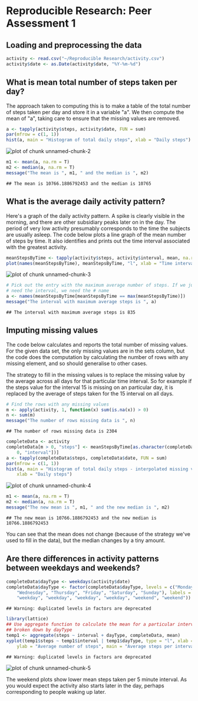 # Reproducible Research: Peer Assessment 1


## Loading and preprocessing the data

```r
activity <- read.csv("~/Reproducible Research/activity.csv")
activity$date <- as.Date(activity$date, "%Y-%m-%d")
```



## What is mean total number of steps taken per day?
The approach taken to computing this is to make a table of the total number of steps taken per day and store it in a variable "a". We then compute the mean of "a", taking care to ensure that the missing values are removed.


```r
a <- tapply(activity$steps, activity$date, FUN = sum)
par(mfrow = c(1, 1))
hist(a, main = "Histogram of total daily steps", xlab = "Daily steps")
```

![plot of chunk unnamed-chunk-2](figure/unnamed-chunk-2.png) 

```r
m1 <- mean(a, na.rm = T)
m2 <- median(a, na.rm = T)
message("The mean is ", m1, " and the median is ", m2)
```

```
## The mean is 10766.1886792453 and the median is 10765
```



## What is the average daily activity pattern?
Here's a graph of the daily activity pattern. A spike is clearly visible in the morning, and there are other subsidiary peaks later on in the day. The period of very low activity presumably corresponds to the time the subjects are usually asleep.
The code below plots a line graph of the mean number of steps by time. It also identifies and prints out the time interval associated with the greatest activity.

```r
meanStepsByTime <- tapply(activity$steps, activity$interval, mean, na.rm = T)
plot(names(meanStepsByTime), meanStepsByTime, "l", xlab = "Time interval", ylab = "Average steps per 5 minute interval")
```

![plot of chunk unnamed-chunk-3](figure/unnamed-chunk-3.png) 

```r
# Pick out the entry with the maximum average number of steps. If we just
# need the interval, we need the # name
a <- names(meanStepsByTime[meanStepsByTime == max(meanStepsByTime)])
message("The interval with maximum average steps is ", a)
```

```
## The interval with maximum average steps is 835
```




## Imputing missing values
The code below calculates and reports the total number of missing values. For the given data set, the only missing values are in the sets column, but the code does the computation by calculating the number of rows with any missing element, and so should generalise to other cases. 

The strategy to fill in the missing values is to replace the missing value by the average across all days for that particular time interval. So for example if the steps value for the interval 15 is missing on an particular day, it is replaced by the average of steps taken for the 15 interval on all days.


```r
# Find the rows with any missing values
m <- apply(activity, 1, function(x) sum(is.na(x)) > 0)
n <- sum(m)
message("The number of rows missing data is ", n)
```

```
## The number of rows missing data is 2304
```

```r
completeData <- activity
completeData[m > 0, "steps"] <- meanStepsByTime[as.character(completeData[m > 
    0, "interval"])]
a <- tapply(completeData$steps, completeData$date, FUN = sum)
par(mfrow = c(1, 1))
hist(a, main = "Histogram of total daily steps - interpolated missing values", 
    xlab = "Daily steps")
```

![plot of chunk unnamed-chunk-4](figure/unnamed-chunk-4.png) 

```r
m1 <- mean(a, na.rm = T)
m2 <- median(a, na.rm = T)
message("The new mean is ", m1, " and the new median is ", m2)
```

```
## The new mean is 10766.1886792453 and the new median is 10766.1886792453
```

You can see that the mean does not change (because of the strategy we've used to fill in the data), but the median changes by a tiny amount.


## Are there differences in activity patterns between weekdays and weekends?

```r
completeData$dayType <- weekdays(activity$date)
completeData$dayType <- factor(completeData$dayType, levels = c("Monday", "Tuesday", 
    "Wednesday", "Thursday", "Friday", "Saturday", "Sunday"), labels = c("weekday", 
    "weekday", "weekday", "weekday", "weekday", "weekend", "weekend"))
```

```
## Warning: duplicated levels in factors are deprecated
```

```r
library(lattice)
## Use aggregate function to calculate the mean for a particular interval
## broken down by dayType
temp1 <- aggregate(steps ~ interval + dayType, completeData, mean)
xyplot(temp1$steps ~ temp1$interval | temp1$dayType, type = "l", xlab = "Time Interval", 
    ylab = "Average number of steps", main = "Average steps per interval by type of day")
```

```
## Warning: duplicated levels in factors are deprecated
```

![plot of chunk unnamed-chunk-5](figure/unnamed-chunk-5.png) 

The weekend plots show lower mean steps taken per 5 minute interval. As you would expect the activity also starts later in the day, perhaps corresponding to people waking up later.
